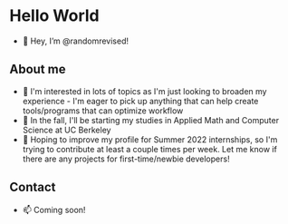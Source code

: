 # Hello World
- 👋 Hey, I’m @randomrevised!

## About me
- 👀 I'm interested in lots of topics as I'm just looking to broaden my experience - I'm eager to pick up anything that can help create tools/programs that can optimize workflow
- 🌱 In the fall, I'll be starting my studies in Applied Math and Computer Science at UC Berkeley
- 💞️ Hoping to improve my profile for Summer 2022 internships, so I'm trying to contribute at least a couple times per week. Let me know if there are any projects for first-time/newbie developers!

## Contact
- 📫 Coming soon!

<!---
randomrevised/randomrevised is a ✨ special ✨ repository because its `README.md` (this file) appears on your GitHub profile.
You can click the Preview link to take a look at your changes.
--->
